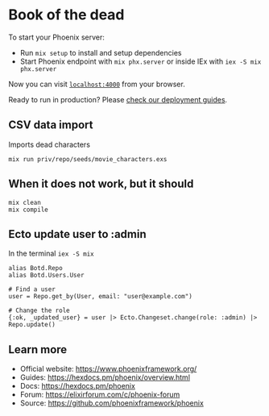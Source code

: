 # Book of the dead

To start your Phoenix server:

- Run `mix setup` to install and setup dependencies
- Start Phoenix endpoint with `mix phx.server` or inside IEx with `iex -S mix phx.server`

Now you can visit [`localhost:4000`](http://localhost:4000) from your browser.

Ready to run in production? Please [check our deployment guides](https://hexdocs.pm/phoenix/deployment.html).

## CSV data import

Imports dead characters

```
mix run priv/repo/seeds/movie_characters.exs
```

## When it does not work, but it should

```
mix clean
mix compile
```

## Ecto update user to :admin

In the terminal `iex -S mix`

```
alias Botd.Repo
alias Botd.Users.User

# Find a user
user = Repo.get_by(User, email: "user@example.com")

# Change the role
{:ok, _updated_user} = user |> Ecto.Changeset.change(role: :admin) |> Repo.update()
```

## Learn more

- Official website: https://www.phoenixframework.org/
- Guides: https://hexdocs.pm/phoenix/overview.html
- Docs: https://hexdocs.pm/phoenix
- Forum: https://elixirforum.com/c/phoenix-forum
- Source: https://github.com/phoenixframework/phoenix
